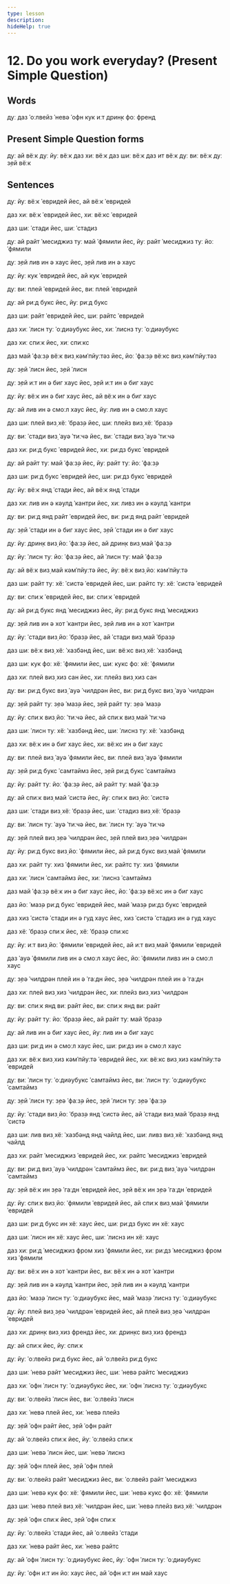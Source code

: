 ```yaml
---
type: lesson
description:
hideHelp: true
---
```


# 12. Do you work everyday? (Present Simple Question)

## Words

дуː
даз
ˈоːлвейз
ˈневə
ˈофн
кук
иːт
дрин̣к
фоː
френд

## Present Simple Question forms

дуː ай вёːк
дуː йуː вёːк
даз хиː вёːк
даз шиː вёːк
даз ит вёːк
дуː виː вёːк
дуː з̣ей вёːк

## Sentences

дуː йуː вёːк ˈевридей
йес, ай вёːк ˈевридей

даз хиː вёːк ˈевридей
йес, хиː вёːкс ˈевридей

даз шиː ˈстади
йес, шиː ˈстадиз

дуː ай райт ˈмесиджиз туː май ˈфямили
йес, йуː райт ˈмесиджиз туː йоː ˈфямили

дуː з̣ей лив ин ə хаус
йес, з̣ей лив ин ə хаус

дуː йуː кук ˈевридей
йес, ай кук ˈевридей

дуː виː плей ˈевридей
йес, виː плей ˈевридей

дуː ай риːд букс
йес, йуː риːд букс

даз шиː райт ˈевридей
йес, шиː райтс ˈевридей

даз хиː ˈлисн туː ˈоːдиəубукс
йес, хиː ˈлиснз туː ˈоːдиəубукс

даз хиː спиːк
йес, хиː спиːкс

даз май ˈфаːз̣ə вёːк виз̣ кəмˈпйуːтəз
йес, йоː ˈфаːз̣ə вёːкс виз̣ кəмˈпйуːтəз

дуː з̣ей ˈлисн
йес, з̣ей ˈлисн

дуː з̣ей иːт ин ə биг хаус
йес, з̣ей иːт ин ə биг хаус

дуː йуː вёːк ин ə биг хаус
йес, ай вёːк ин ə биг хаус

дуː ай лив ин ə смоːл хаус
йес, йуː лив ин ə смоːл хаус

даз шиː плей виз̣ хёː ˈбраз̣ə
йес, шиː плейз виз̣ хёː ˈбраз̣ə

дуː виː ˈстади виз̣ ˈауə ˈтиːчə
йес, виː ˈстади виз̣ ˈауə ˈтиːчə

даз хиː риːд букс ˈевридей
йес, хиː риːдз букс ˈевридей

дуː ай райт туː май ˈфаːз̣ə
йес, йуː райт туː йоː ˈфаːз̣ə

даз шиː риːд букс ˈевридей
йес, шиː риːдз букс ˈевридей

дуː йуː вёːк янд ˈстади
йес, ай вёːк янд ˈстади

даз хиː лив ин ə кəулд ˈкантри
йес, хиː ливз ин ə кəулд ˈкантри

дуː виː риːд янд райт ˈевридей
йес, виː риːд янд райт ˈевридей

дуː з̣ей ˈстади ин ə биг хаус
йес, з̣ей ˈстади ин ə биг хаус

дуː йуː дрин̣к виз̣ йоː ˈфаːз̣ə
йес, ай дрин̣к виз̣ май ˈфаːз̣ə

дуː йуː ˈлисн туː йоː ˈфаːз̣ə
йес, ай ˈлисн туː май ˈфаːз̣ə

дуː ай вёːк виз̣ май кəмˈпйуːтə
йес, йуː вёːк виз̣ йоː кəмˈпйуːтə

даз шиː райт туː хёː ˈсистə ˈевридей
йес, шиː райтс туː хёː ˈсистə ˈевридей

дуː виː спиːк ˈевридей
йес, виː спиːк ˈевридей

дуː ай риːд букс янд ˈмесиджиз
йес, йуː риːд букс янд ˈмесиджиз

дуː з̣ей лив ин ə хот ˈкантри
йес, з̣ей лив ин ə хот ˈкантри

дуː йуː ˈстади виз̣ йоː ˈбраз̣ə
йес, ай ˈстади виз̣ май ˈбраз̣ə

даз шиː вёːк виз̣ хёː ˈхазбəнд
йес, шиː вёːкс виз̣ хёː ˈхазбəнд

даз шиː кук фоː хёː ˈфямили
йес, шиː кукс фоː хёː ˈфямили

даз хиː плей виз̣ хиз сан
йес, хиː плейз виз̣ хиз сан

дуː виː риːд букс виз̣ ˈауə ˈчилдрəн
йес, виː риːд букс виз̣ ˈауə ˈчилдрəн

дуː з̣ей райт туː з̣еə ˈмаз̣ə
йес, з̣ей райт туː з̣еə ˈмаз̣ə

дуː йуː спиːк виз̣ йоː ˈтиːчə
йес, ай спиːк виз̣ май ˈтиːчə

даз шиː ˈлисн туː хёː ˈхазбəнд
йес, шиː ˈлиснз туː хёː ˈхазбəнд

даз хиː вёːк ин ə биг хаус
йес, хиː вёːкс ин ə биг хаус

дуː виː плей виз̣ ˈауə ˈфямили
йес, виː плей виз̣ ˈауə ˈфямили

дуː з̣ей риːд букс ˈсамтаймз
йес, з̣ей риːд букс ˈсамтаймз

дуː йуː райт туː йоː ˈфаːз̣ə
йес, ай райт туː май ˈфаːз̣ə

дуː ай спиːк виз̣ май ˈсистə
йес, йуː спиːк виз̣ йоː ˈсистə

даз шиː ˈстади виз̣ хёː ˈбраз̣ə
йес, шиː ˈстадиз виз̣ хёː ˈбраз̣ə

дуː виː ˈлисн туː ˈауə ˈтиːчə
йес, виː ˈлисн туː ˈауə ˈтиːчə

дуː з̣ей плей виз̣ з̣еə ˈчилдрəн
йес, з̣ей плей виз̣ з̣еə ˈчилдрəн

дуː йуː риːд букс виз̣ йоː ˈфямили
йес, ай риːд букс виз̣ май ˈфямили

даз хиː райт туː хиз ˈфямили
йес, хиː райтс туː хиз ˈфямили

даз хиː ˈлисн ˈсамтаймз
йес, хиː ˈлиснз ˈсамтаймз

даз май ˈфаːз̣ə вёːк ин ə биг хаус
йес, йоː ˈфаːз̣ə вёːкс ин ə биг хаус

даз йоː ˈмаз̣ə риːд букс ˈевридей
йес, май ˈмаз̣ə риːдз букс ˈевридей

даз хиз ˈсистə ˈстади ин ə гуд хаус
йес, хиз ˈсистə ˈстадиз ин ə гуд хаус

даз хёː ˈбраз̣ə спиːк
йес, хёː ˈбраз̣ə спиːкс

дуː йуː иːт виз̣ йоː ˈфямили ˈевридей
йес, ай иːт виз̣ май ˈфямили ˈевридей

даз ˈауə ˈфямили лив ин ə смоːл хаус
йес, йоː ˈфямили ливз ин ə смоːл хаус

дуː з̣еə ˈчилдрəн плей ин ə ˈгаːдн
йес, з̣еə ˈчилдрəн плей ин ə ˈгаːдн

даз хиː плей виз̣ хиз ˈчилдрəн
йес, хиː плейз виз̣ хиз ˈчилдрəн

дуː виː спиːк янд виː райт
йес, виː спиːк янд виː райт

дуː йуː райт туː йоː ˈбраз̣ə
йес, ай райт туː май ˈбраз̣ə

дуː ай лив ин ə биг хаус
йес, йуː лив ин ə биг хаус

даз шиː риːд ин ə смоːл хаус
йес, шиː риːдз ин ə смоːл хаус

даз хиː вёːк виз̣ хиз кəмˈпйуːтə ˈевридей
йес, хиː вёːкс виз̣ хиз кəмˈпйуːтə ˈевридей

дуː виː ˈлисн туː ˈоːдиəубукс ˈсамтаймз
йес, виː ˈлисн туː ˈоːдиəубукс ˈсамтаймз

дуː з̣ей ˈлисн туː з̣еə ˈфаːз̣ə
йес, з̣ей ˈлисн туː з̣еə ˈфаːз̣ə

дуː йуː ˈстади виз̣ йоː ˈбраз̣ə янд ˈсистə
йес, ай ˈстади виз̣ май ˈбраз̣ə янд ˈсистə

даз шиː лив виз̣ хёː ˈхазбəнд янд чайлд
йес, шиː ливз виз̣ хёː ˈхазбəнд янд чайлд

даз хиː райт ˈмесиджиз ˈевридей
йес, хиː райтс ˈмесиджиз ˈевридей

дуː виː риːд виз̣ ˈауə ˈчилдрəн ˈсамтаймз
йес, виː риːд виз̣ ˈауə ˈчилдрəн ˈсамтаймз

дуː з̣ей вёːк ин з̣еə ˈгаːдн ˈевридей
йес, з̣ей вёːк ин з̣еə ˈгаːдн ˈевридей

дуː йуː спиːк виз̣ йоː ˈфямили ˈевридей
йес, ай спиːк виз̣ май ˈфямили ˈевридей

даз шиː риːд букс ин хёː хаус
йес, шиː риːдз букс ин хёː хаус

даз шиː ˈлисн ин хёː хаус
йес, шиː ˈлиснз ин хёː хаус

даз хиː риːд ˈмесиджиз фром хиз ˈфямили
йес, хиː риːдз ˈмесиджиз фром хиз ˈфямили

дуː виː вёːк ин ə хот ˈкантри
йес, виː вёːк ин ə хот ˈкантри

дуː з̣ей лив ин ə кəулд ˈкантри
йес, з̣ей лив ин ə кəулд ˈкантри

даз йоː ˈмаз̣ə ˈлисн туː ˈоːдиəубукс
йес, май ˈмаз̣ə ˈлиснз туː ˈоːдиəубукс

дуː йуː плей виз̣ з̣еə ˈчилдрəн ˈевридей
йес, ай плей виз̣ з̣еə ˈчилдрəн ˈевридей

даз хиː дрин̣к виз̣ хиз френдз
йес, хиː дрин̣кс виз̣ хиз френдз

дуː ай спиːк
йес, йуː спиːк

дуː йуː ˈоːлвейз риːд букс
йес, ай ˈоːлвейз риːд букс

даз шиː ˈневə райт ˈмесиджиз
йес, шиː ˈневə райтс ˈмесиджиз

даз хиː ˈофн ˈлисн туː ˈоːдиəубукс
йес, хиː ˈофн ˈлиснз туː ˈоːдиəубукс

дуː виː ˈоːлвейз ˈлисн
йес, виː ˈоːлвейз ˈлисн

даз хиː ˈневə плей
йес, хиː ˈневə плейз

дуː з̣ей ˈофн райт
йес, з̣ей ˈофн райт

дуː ай ˈоːлвейз спиːк
йес, йуː ˈоːлвейз спиːк

даз шиː ˈневə ˈлисн
йес, шиː ˈневə ˈлиснз

дуː з̣ей ˈофн плей
йес, з̣ей ˈофн плей

дуː виː ˈоːлвейз райт ˈмесиджиз
йес, виː ˈоːлвейз райт ˈмесиджиз

даз шиː ˈневə кук фоː хёː ˈфямили
йес, шиː ˈневə кукс фоː хёː ˈфямили

даз шиː ˈневə плей виз̣ хёː ˈчилдрəн
йес, шиː ˈневə плейз виз̣ хёː ˈчилдрəн

дуː з̣ей ˈофн спиːк
йес, з̣ей ˈофн спиːк

дуː йуː ˈоːлвейз ˈстади
йес, ай ˈоːлвейз ˈстади

даз хиː ˈневə райт
йес, хиː ˈневə райтс

дуː ай ˈофн ˈлисн туː ˈоːдиəубукс
йес, йуː ˈофн ˈлисн туː ˈоːдиəубукс

дуː йуː ˈофн иːт ин йоː хаус
йес, ай ˈофн иːт ин май хаус
